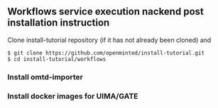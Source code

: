 ## Workflows service execution nackend post installation instruction

Clone install-tutorial repository (if it has not already been cloned) and 

```code=bash
$ git clone https://github.com/openminted/install-tutorial.git
$ cd install-tutorial/workflows
```

### Install omtd-importer
### Install docker images for UIMA/GATE
